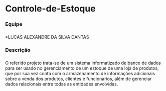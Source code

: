 # Controle-de-Estoque

### Equipe <h3>
*LUCAS ALEXANDRE DA SILVA DANTAS
### Descrição <h3>
O referido projeto trata-se de um sistema informatizado de banco de dados para ser usado no gerenciamento de um estoque de uma loja de produtos, que por sua vez conta com o armazenamento de informações adicionais sobre a venda dos produtos, clientes e funcionarios, além de gerenciar dados relacionais entre todas as entidades envolvidas.   
